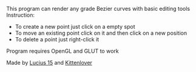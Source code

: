 This program can render any grade Bezier curves with basic editing tools
Instruction:
- To create a new point just click on a empty spot
- To move an existing point click on it and then click on a new position
- To delete a point just right-click it

Program requires OpenGL and GLUT to work

Made by [Lucius 15](https://github.com/Lucius15) and [Kittenlover](https://github.com/Kittenlover229)